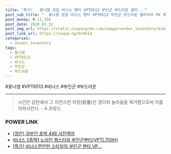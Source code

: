 ```yaml
--- 
title: "특가!   꽃나염 모달 비너스 팬티 VPT6513 부인군 부드러운 갤러..." 
post_sub_title: "  꽃나염 모달 비너스 팬티 VPT6513 부인군 부드러운 갤러리아 PK 여" 
post_money: ₩ 11,550 
post_date: 2020.01.31 
post_img_url: https://static.coupangcdn.com/image/vendor_inventory/4c6c/8731b2c03121031e9a251afd11d7aa8d016d0518a46227b7e7dce5a1231f.JPG 
post_link_url: https://coupa.ng/bnOXI4 
categories: 
  - vendor_inventory 
tags: 
  - 꽃나염 
  - VPT6513 
  - 비너스 
  - 부인군 
  - 부드러운 
--- 
```

  #꽃나염 #VPT6513 #비너스 #부인군 #부드러운 
<hr> 

> 시간은 감탄에서 그 자연스런 자양(慈養)인 경이와 놀라움을 제거함으로써 이를 약화시킨다. - A.프랑스 


### POWER LINK

* <a href="https://blog.naver.com/fasyy4321/221790243343" target="_blank">[정인] 귀부인 호박 4X6 사진액자</a>
* <a href="https://blog.naver.com/fasyy4321/221792307048" target="_blank">비너스 2종택1 노라인 햄스타일 부인군팬티(VPTL700H)</a>
* <a href="https://blog.naver.com/an0733/221791351255" target="_blank">[특가] 비너스편안한 스타일의 부인군 팬티 VP...</a>

